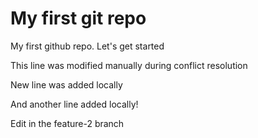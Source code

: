 # My first git repo

My first github repo. Let's get started

This line was modified manually during conflict resolution

New line was added locally

And another line added locally!

Edit in the feature-2 branch